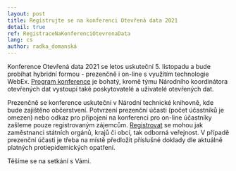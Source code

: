 ```yaml
---
layout: post
title: Registrujte se na konferenci Otevřená data 2021
detail: true
ref: RegistraceNaKonferenciOtevrenaData
lang: cs
author: radka_domanská
---
```


Konference Otevřená data 2021 se letos uskuteční 5. listopadu a bude probíhat hybridní formou - prezenčně i on-line s využitím technologie WebEx. 
[Program konference] je bohatý, kromě týmu Národního koordinátora otevřených dat vystoupí také poskytovatelé a uživatelé otevřených dat.
<!--more-->

Prezenčně se konference uskuteční v Národní technické knihovně, kde bude zajištěno občerstvení. 
Potvrzení prezenční účasti (počet účastníků je omezen) nebo odkaz pro připojení na konferenci pro on-line účastníky zašleme pouze registrovaným zájemcům. 
[Registrovat] se mohou jak zaměstnanci státních orgánů, krajů či obcí, tak odborná veřejnost. 
V případě prezenční účasti je třeba na místě předložit příslušné doklady dle aktuálně platných protiepidemických opatření.

Těšíme se na setkání s Vámi.

[Program konference]: https://opendata.gov.cz/edu:konference:2021 "Konference Otevřená data 2021" 
[Registrovat]: https://docs.google.com/forms/d/e/1FAIpQLSdYqKQdOoBKzDhmVS_FLtw74llMiJkBYuQ-_KwnKDPNFutwhw/viewform "Registrace na konferenci"
